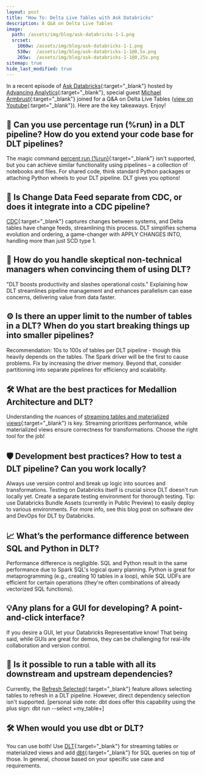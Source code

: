 ```yaml
---
layout: post
title: "How To: Delta Live Tables with Ask Databricks"
description: A Q&A on Delta Live Tables
image: 
  path: /assets/img/blog/ask-databricks-1-1.png
  srcset:
    1060w: /assets/img/blog/ask-databricks-1-1.png
    530w:  /assets/img/blog/ask-databricks-1-1@0,5x.png
    265w:  /assets/img/blog/ask-databricks-1-1@0,25x.png
sitemap: true
hide_last_modified: true
---
```


In a recent episode of [Ask Databricks](https://www.advancinganalytics.co.uk/askdbx){:target="_blank"} hosted by [Advancing Analytics](https://www.linkedin.com/company/advancing-analytics/){:target="_blank"}, special guest [Michael Armbrust](https://www.linkedin.com/in/michaelarmbrust/){:target="_blank"} joined for a Q&A on Delta Live Tables ([view on Youtube](https://www.youtube.com/watch?v=DDqMNMF57P8){:target="_blank"}). Here are the key takeaways. Enjoy!


## 🚀 Can you use percentage run (%run) in a DLT pipeline? How do you extend your code base for DLT pipelines?
The magic command [percent run (%run)](https://docs.databricks.com/en/notebooks/notebook-workflows.html){:target="_blank"} isn't supported, but you can achieve similar functionality using pipelines – a collection of notebooks and files. For shared code, think standard Python packages or attaching Python wheels to your DLT pipeline. DLT gives you options!

## 🔧 Is Change Data Feed separate from CDC, or does it integrate into a CDC pipeline?
[CDC](https://www.databricks.com/blog/2021/06/09/how-to-simplify-cdc-with-delta-lakes-change-data-feed.html){:target="_blank"} captures changes between systems, and Delta tables have change feeds, streamlining this process. DLT simplifies schema evolution and ordering, a game-changer with APPLY CHANGES INTO, handling more than just SCD type 1.

## 🤔 How do you handle skeptical non-technical managers when convincing them of using DLT?
"DLT boosts productivity and slashes operational costs." Explaining how DLT streamlines pipeline management and enhances parallelism can ease concerns, delivering value from data faster.

## ⚙️ Is there an upper limit to the number of tables in a DLT? When do you start breaking things up into smaller pipelines?
Recommendation: 10s to 100s of tables per DLT pipeline - though this heavily depends on the tables. The Spark driver will be the first to cause problems. Fix by increasing the driver memory. Beyond that, consider partitioning into separate pipelines for efficiency and scalability.

## 🛠️ What are the best practices for Medallion Architecture and DLT?
Understanding the nuances of [streaming tables and materialized views](https://docs.databricks.com/en/delta-live-tables/index.html){:target="_blank"} is key. Streaming prioritizes performance, while materialized views ensure correctness for transformations. Choose the right tool for the job!

## 🛡️ Development best practices? How to test a DLT pipeline? Can you work locally?
Always use version control and break up logic into sources and transformations. Testing on Databricks itself is crucial since DLT doesn't run locally yet. Create a separate testing environment for thorough testing. Tip: use Databricks Bundle Assets (currently in Public Preview) to easily deploy to various environments. For more info, see this blog post on software dev and DevOps for DLT by Databricks.

## 📈 What’s the performance difference between SQL and Python in DLT?
Performance difference is negligible. SQL and Python result in the same performance due to Spark SQL's logical query planning. Python is great for metaprogramming (e.g., creating 10 tables in a loop), while SQL UDFs are efficient for certain operations (they're often combinations of already vectorized SQL functions).

## 💡Any plans for a GUI for developing? A point-and-click interface?
If you desire a GUI, let your Databricks Representative know! That being said, while GUIs are great for demos, they can be challenging for real-life collaboration and version control.

## 🔄 Is it possible to run a table with all its downstream and upstream dependencies?
Currently, the [Refresh Selected](https://docs.databricks.com/en/delta-live-tables/updates.html){:target="_blank"} feature allows selecting tables to refresh in a DLT pipeline. However, direct dependency selection isn't supported. [personal side note: dbt does offer this capability using the plus sign: dbt run --select +my_table+]

## 🛠️ When would you use dbt or DLT?
You can use both! Use [DLT](https://www.databricks.com/product/delta-live-tables){:target="_blank"} for streaming tables or materialized views and add [dbt](https://www.getdbt.com/){:target="_blank"} for SQL queries on top of those. In general, choose based on your specific use case and requirements.
